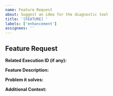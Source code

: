 ```yaml
---
name: Feature Request
about: Suggest an idea for the diagnostic tool
title: '[FEATURE] '
labels: ['enhancement']
assignees: ''
---
```


## Feature Request

**Related Execution ID (if any):** <!-- If this relates to a specific diagnostic run -->

**Feature Description:**
<!-- Clear description of what you want to happen -->

**Problem it solves:**
<!-- What problem does this solve or what gap does it fill? -->

**Additional Context:**
<!-- Any other context or examples -->
